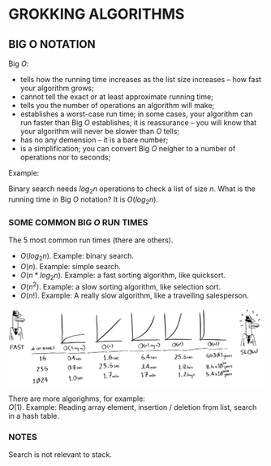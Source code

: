 # GROKKING ALGORITHMS

## BIG O NOTATION

Big $O$:

- tells how the running time increases as the list size increases – how fast your algorithm grows;
- cannot tell the exact or at least approximate running time;
- tells you the number of operations an algorithm will make;
- establishes a worst-case run time; in some cases, your algorithm can run faster than Big $O$ establishes; it is reassurance – you will know that your algorithm will never be slower than $O$ tells;
- has no any demension – it is a bare number;
- is a simplification; you can convert Big $O$ neigher to a number of operations nor to seconds;

Example:

Binary search needs $log{_2}n$ operations to check a list of size $n$. What is the running time in Big $O$ notation? It is $O(log{_2}n)$.

### SOME COMMON BIG $O$ RUN TIMES

The 5 most common run times (there are others).

- $O(log{_2}n)$. Example: binary search.
- $O(n)$. Example: simple search.
- $O(n * log{_2}n)$. Example: a fast sorting algorithm, like quicksort.
- $O(n^2)$. Example: a slow sorting algorithm, like selection sort.
- $O(n!)$. Example: A really slow algorithm, like a travelling salesperson.

![algorithms-run-times-comparison](./images/algorithms-run-times-comparison.png)

There are more algorighms, for example:  
$O(1)$. Example: Reading array element, insertion / deletion from list, search in a hash table.

### NOTES

Search is not relevant to stack.
